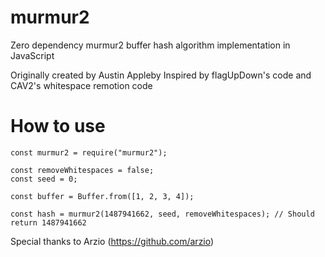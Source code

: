 # murmur2
Zero dependency murmur2 buffer hash algorithm implementation in JavaScript

Originally created by Austin Appleby
Inspired by flagUpDown's code and CAV2's whitespace remotion code

# How to use
```
const murmur2 = require("murmur2");

const removeWhitespaces = false;
const seed = 0;

const buffer = Buffer.from([1, 2, 3, 4]);

const hash = murmur2(1487941662, seed, removeWhitespaces); // Should return 1487941662
```

Special thanks to Arzio (https://github.com/arzio)
